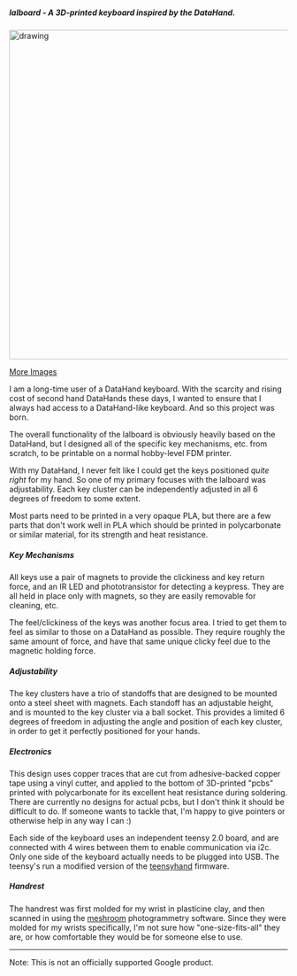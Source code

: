 ##### lalboard - A 3D-printed keyboard inspired by the DataHand.

<img src="https://jesusfreke.github.io/lalboard/lalboard.jpg" alt="drawing" width="595"/>

[More Images](https://github.com/JesusFreke/lalboard/wiki/Images)

I am a long-time user of a DataHand keyboard. With the scarcity and rising cost of second hand
DataHands these days, I wanted to ensure that I always had access to a DataHand-like keyboard. And
so this project was born.

The overall functionality of the lalboard is obviously heavily based on the DataHand, but I designed
all of the specific key mechanisms, etc. from scratch, to be printable on a normal hobby-level
FDM printer.

With my DataHand, I never felt like I could get the keys positioned *quite right* for my hand. So
one of my primary focuses with the lalboard was adjustability. Each key cluster can be independently
adjusted in all 6 degrees of freedom to some extent.

Most parts need to be printed in a very opaque PLA, but there are a few parts that don't work well
in PLA which should be printed in polycarbonate or similar material, for its strength and heat
resistance.

##### Key Mechanisms

All keys use a pair of magnets to provide the clickiness and key return force, and an IR LED and
phototransistor for detecting a keypress. They are all held in place only with magnets, so they
are easily removable for cleaning, etc.

The feel/clickiness of the keys was another focus area. I tried to get them to feel as similar to
those on a DataHand as possible. They require roughly the same amount of force, and have that same
unique clicky feel due to the magnetic holding force.

##### Adjustability

The key clusters have a trio of standoffs that are designed to be mounted onto a steel sheet with
magnets. Each standoff has an adjustable height, and is mounted to the key cluster via a
ball socket. This provides a limited 6 degrees of freedom in adjusting the angle and position of
each key cluster, in order to get it perfectly positioned for your hands.

##### Electronics

This design uses copper traces that are cut from adhesive-backed copper tape using a vinyl cutter,
and applied to the bottom of 3D-printed "pcbs" printed with polycarbonate for its excellent heat
resistance during soldering. There are currently no designs for actual pcbs, but I don't think it
should be difficult to do. If someone wants to tackle that, I'm happy to give pointers or otherwise
help in any way I can :)

Each side of the keyboard uses an independent teensy 2.0 board, and are connected with 4 wires
between them to enable communication via i2c. Only one side of the keyboard actually needs to be
plugged into USB. The teensy's run a modified version of the
[teensyhand](https://github.com/JesusFreke/teensyhand) firmware.

##### Handrest

The handrest was first molded for my wrist in plasticine clay, and then scanned in using the
[meshroom](https://github.com/alicevision/meshroom) photogrammetry software. Since they were molded
for my wrists specifically, I'm not sure how "one-size-fits-all" they are, or how comfortable they
would be for someone else to use.

--------

Note: This is not an officially supported Google product.
